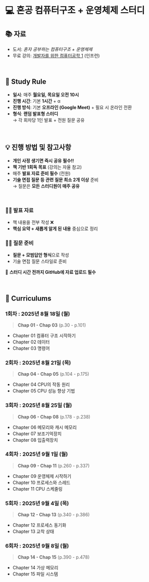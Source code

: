 # 💻 혼공 컴퓨터구조 + 운영체제 스터디

## 📚 자료

- 도서: *혼자 공부하는 컴퓨터구조 + 운영체제*
- 무료 강의: [개발자를 위한 컴퓨터공학 1](https://www.inflearn.com/course/%ED%98%BC%EC%9E%90-%EA%B3%B5%EB%B6%80%ED%95%98%EB%8A%94-%EC%BB%B4%ED%93%A8%ED%84%B0%EA%B5%AC%EC%A1%B0-%EC%9A%B4%EC%98%81%EC%B2%B4%EC%A0%9C) (인프런)

<br />

## 🚨 Study Rule

- **일시**: 매주 **월요일, 목요일 오전 10시**
- **진행 시간**: 기본 **1시간** + α
- **진행 방식**: 기본 **오프라인 (Google Meet)** + 필요 시 온라인 전환
- **형식**: **랜덤 발표형 스터디**  
  → 각 회차당 1인 발표 + 전원 질문 공유

<br />

## 💡 진행 방법 및 참고사항

- **개인 사정 생기면 즉시 공유 필수!!**
- **책 기반 1회독 목표** (강의는 자율 참고)
- 매주 **발표 자료 준비 필수** (전원)
- **기술 면접 질문 등 관련 질문 최소 2개 이상** 준비  
  → 질문은 **모든 스터디원이 매주 공유**

<br />

### 🙆‍♂️ 발표 자료

- 책 내용을 전부 작성 ❌
- **핵심 요약 + 새롭게 알게 된 내용** 중심으로 정리


### 🙆‍♀️ 질문 준비

- **질문 + 모범답안 형식**으로 작성
- 기술 면접 질문 스타일로 준비

📌 **스터디 시간 전까지 GitHub에 자료 업로드 필수**  

<br />  


## 📖 Curriculums

### 1회차 : 2025년 8월 18일 (월)

> **Chap 01 - Chap 03** (p.30 - p.101)

- Chapter 01 컴퓨터 구조 시작하기  
- Chapter 02 데이터  
- Chapter 03 명령어  



### 2회차 : 2025년 8월 21일 (목)

> **Chap 04 - Chap 05** (p.104 - p.175)

- Chapter 04 CPU의 작동 원리  
- Chapter 05 CPU 성능 향상 기법  



### 3회차 : 2025년 8월 25일 (월)

> **Chap 06 - Chap 08** (p.178 - p.238)

- Chapter 06 메모리와 캐시 메모리  
- Chapter 07 보조기억장치  
- Chapter 08 입출력장치  



### 4회차 : 2025년 9월 1일 (월)

> **Chap 09 - Chap 11** (p.260 - p.337)

- Chapter 09 운영체제 시작하기  
- Chapter 10 프로세스와 스레드  
- Chapter 11 CPU 스케줄링  



### 5회차 : 2025년 9월 4일 (목)

> **Chap 12 - Chap 13** (p.340 - p.386)

- Chapter 12 프로세스 동기화  
- Chapter 13 교착 상태  



### 6회차 : 2025년 9월 8일 (월)

> **Chap 14 - Chap 15** (p.390 - p.478)

- Chapter 14 가상 메모리  
- Chapter 15 파일 시스템  




